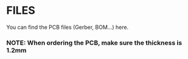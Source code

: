 # FILES
You can find the PCB files (Gerber, BOM...) here.

### NOTE: When ordering the PCB, make sure the thickness is 1.2mm
